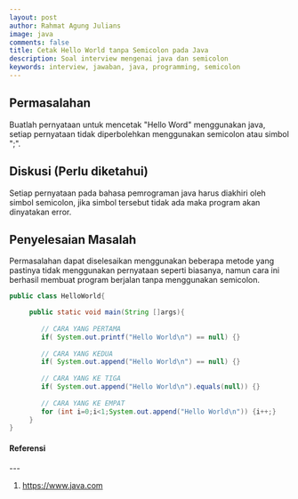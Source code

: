 ```yaml
---
layout: post
author: Rahmat Agung Julians
image: java
comments: false
title: Cetak Hello World tanpa Semicolon pada Java
description: Soal interview mengenai java dan semicolon
keywords: interview, jawaban, java, programming, semicolon
---
```


## Permasalahan
Buatlah pernyataan untuk mencetak "Hello Word" menggunakan java, setiap pernyataan tidak diperbolehkan menggunakan semicolon atau simbol ";".

## Diskusi (Perlu diketahui)
Setiap pernyataan pada bahasa pemrograman java harus diakhiri oleh simbol semicolon, jika simbol tersebut tidak ada maka program akan dinyatakan error.

## Penyelesaian Masalah
Permasalahan dapat diselesaikan menggunakan beberapa metode yang pastinya tidak menggunakan pernyataan seperti biasanya, namun cara ini berhasil membuat program berjalan tanpa menggunakan semicolon.
```java
public class HelloWorld{

     public static void main(String []args){
        
        // CARA YANG PERTAMA
        if( System.out.printf("Hello World\n") == null) {}
        
        // CARA YANG KEDUA
        if( System.out.append("Hello World\n") == null) {}
        
        // CARA YANG KE TIGA
        if( System.out.append("Hello World\n").equals(null)) {}
        
        // CARA YANG KE EMPAT
        for (int i=0;i<1;System.out.append("Hello World\n")) {i++;}
     }
}
```


<h4><b class="title-referensi">Referensi</b></h4> 
--- 
<ol>
    <li>
        <a href="https://www.java.com/">https://www.java.com</a>
    </li>
</ol>
